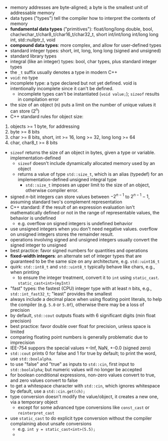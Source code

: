 - memory addresses are byte-aligned; a byte is the smallest unit of addressable memory
- data types ("types") tell the compiler how to interpret the contents of memory
- **fundamental data types** ("primitives"): float/long/long double, bool, char/wchar_t/char8_t/char16_t/char32_t, short int/int/long int/long long int, std::nullptr_t, void
- **compound data types**: more complex, and allow for user-defined types
- standard integer types: short, int, long, long long (signed and unsigned)
- standard library types
- integral (like an integer) types: bool, char types, plus standard integer types
- the `_t` suffix usually denotes a type in modern C++
- `void`: no type
- incomplete type: a type declared but not yet defined. void is intentionally incomplete since it can't be defined.
  - incomplete types can't be instantiated (`void value;`); `sizeof` results in compilation error
- the size of an object (n) puts a limit on the number of unique values it can store ($2^n$)
- C++ standard rules for object size:
1. objects >= 1 byte, for addressing
2. byte >= 8 bits
3. char >= 8 bits, short, int >= 16, long >= 32, long long >= 64
4. char, char8_t >= 8 bits
- `sizeof` returns the size of an object in bytes, given a type or variable. implementation-defined
  - `sizeof` doesn't include dynamically allocated memory used by an object
  - returns a value of type `std::size_t`, which is an alias (typedef) for an implementation-defined unsigned integral type
    - `std::size_t` imposes an upper limit to the size of an object, otherwise compiler error.
- signed $n$-bit integers can store values between $-2^{n-1}$ to $2^{n-1}-1$, assuming standard two's complement representation
- C++ standard: if the result of an expression evaluation isn't mathematically defined or not in the range of representable values, the behavior is undefined
  - e.g. overflow on signed integers is undefined behavior
- use unsigned integers when you don't need negative values. overflow on unsigned integers stores the remainder result.
- operations involving signed and unsigned integers usually convert the signed integer to unsigned
- best practice: favor signed numbers for quantities and operations
- **fixed-width integers**: an alternate set of integer types that are guaranteed to be the same size on any architecture, e.g. `std::uint16_t`
- quirk: `std::int8_t` and `std::uint8_t` typically behave like chars, e.g., when printing
  - to ensure the integer treatment, convert it to `int` using `static_cast`. `static_cast<int>(myInt)`
- "fast" types: the fastest (CPU) integer type with at least n bits, e.g., `std::int_fast32_t`; "least" provides the smallest
- always include a decimal place when using floating point literals, to help the compiler (e.g. `5.0` or `5.0f`), otherwise there may be a loss of precision
- by default, `std::cout` outputs floats with 6 significant digits (min float precision)
- best practice: favor double over float for precision, unless space is limited
- comparing floating point numbers is generally problematic due to imprecision
- IEE-754 suppors the special values +-Inf, NaN, +-0.0 (signed zero)
- `std::cout` prints 0 for false and 1 for true by default; to print the word, use `std::boolalpha`.
- to use "false" and "true" as inputs to `std::cin`, first input to `std::boolalpha`; but numeric values will no longer be accepted
- for boolean conditional expressions, non-zero values convert to true, and zero values convert to false
- to get a whitespace character with `std::cin`, which ignores whitespace by default, use a `std::cin.get(ch);`
- type conversion doesn't modify the value/object, it creates a new one, via a temporary object
  - except for some advanced type conversions like `const_cast` or `reinterpret_cast`
- use `static_cast` to do explicit type conversion without the compiler complaining about unsafe conversions
  - e.g. `int y = static_cast<int>(5.5);`
  - 